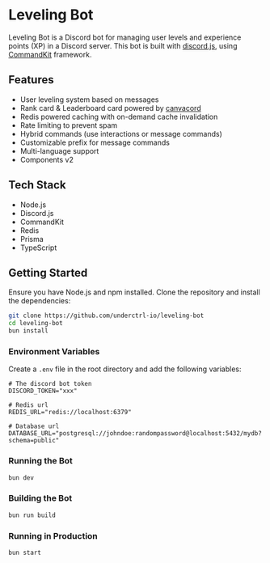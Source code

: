 # Leveling Bot

Leveling Bot is a Discord bot for managing user levels and experience points (XP) in a Discord server. This bot is built with [discord.js](https://discord.js.org), using [CommandKit](https://commandkit.dev) framework.

## Features

- User leveling system based on messages
- Rank card & Leaderboard card powered by [canvacord](https://canvacord.neplex.dev)
- Redis powered caching with on-demand cache invalidation
- Rate limiting to prevent spam
- Hybrid commands (use interactions or message commands)
- Customizable prefix for message commands
- Multi-language support
- Components v2

## Tech Stack

- Node.js
- Discord.js
- CommandKit
- Redis
- Prisma
- TypeScript

## Getting Started

Ensure you have Node.js and npm installed. Clone the repository and install the dependencies:

```bash
git clone https://github.com/underctrl-io/leveling-bot
cd leveling-bot
bun install
```

### Environment Variables

Create a `.env` file in the root directory and add the following variables:

```env
# The discord bot token
DISCORD_TOKEN="xxx"

# Redis url
REDIS_URL="redis://localhost:6379"

# Database url
DATABASE_URL="postgresql://johndoe:randompassword@localhost:5432/mydb?schema=public"
```

### Running the Bot

```bash
bun dev
```

### Building the Bot

```bash
bun run build
```

### Running in Production

```bash
bun start
```
